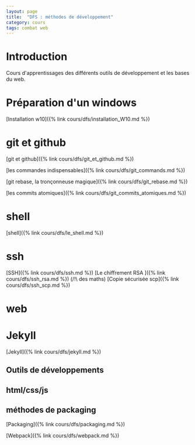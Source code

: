 ```yaml
---
layout: page
title:  "DFS : méthodes de développement"
category: cours
tags: combat web
---
```


# Introduction

Cours d'apprentissages des différents outils de développement et les bases du web.

# Préparation d'un windows

  [Installation w10]({% link cours/dfs/installation_W10.md %})

# git et github

  [git et github]({% link cours/dfs/git_et_github.md %})

  [les commandes indispensables]({% link cours/dfs/git_commands.md %})

  [git rebase, la tronçonneuse magique]({% link cours/dfs/git_rebase.md %})

  [les commits atomiques]({% link cours/dfs/git_commits_atomiques.md %})

# shell

  [shell]({% link cours/dfs/le_shell.md %})

# ssh 
  [SSH]({% link cours/dfs/ssh.md %}) 
  [Le chiffrement RSA ]({% link cours/dfs/ssh_rsa.md %}) (/!\ des maths)
  [Copie sécurisée scp]({% link cours/dfs/ssh_scp.md %}) 

# web

# Jekyll

  [Jekyll]({% link cours/dfs/jekyll.md %}) 

## Outils de développements

## html/css/js

## méthodes de packaging

  [Packaging]({% link cours/dfs/packaging.md %})

  [Webpack]({% link cours/dfs/webpack.md %})

